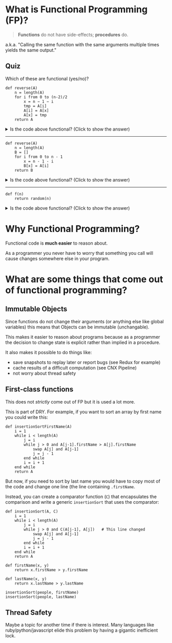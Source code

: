 # What is Functional Programming (FP)?

> **Functions** do not have side-effects; **procedures** do.

a.k.a. "Calling the same function with the same arguments multiple times yields the same output."

## Quiz

Which of these are functional (yes/no)?

```
def reverse(A)
    n = length(A)
    for i from 0 to (n-2)/2
        x = n − 1 − i
        tmp = A[i]
        A[i] = A[x]
        A[x] = tmp
    return A
```

<details>
<summary>Is the code above functional? (Click to show the answer)</summary>
No. because multiple calls result in different output. For example:

```
animals = [ 'sparky', 'cleo' ]
print(reverse(animals))     # [ 'cleo', 'sparky' ]
print(reverse(animals))     # [ 'sparky', 'cleo' ]     Whaaa????
```

</details>

---

```
def reverse(A)
    n = length(A)
    B = []
    for i from 0 to n - 1
        x = n - 1 - i
        B[x] = A[i]
    return B
```


<details>
<summary>Is the code above functional? (Click to show the answer)</summary>

Yes. because multiple calls result in the same reversed array.

```
animals = [ 'sparky', 'cleo' ]
print(reverse(animals))     # [ 'cleo', 'sparky' ]
print(reverse(animals))     # [ 'cleo', 'sparky' ]
```

</details>

---

```
def f(n)
    return random(n)
```

<details>
<summary>Is the code above functional? (Click to show the answer)</summary>
No. because a different value is returned each time this is function is called.
</details>


# Why Functional Programming?

Functional code is **much easier** to reason about.

As a programmer you never have to worry that something you call will cause changes somewhere else in your program.

# What are some things that come out of functional programming?

## Immutable Objects

Since functions do not change their arguments (or anything else like global variables) this means that Objects can be immutable (unchangable).

This makes it easier to reason about programs because as a programmer the decision to change state is explicit rather than implied in a procedure.

It also makes it possible to do things like:

- save snapshots to replay later or report bugs (see Redux for example)
- cache results of a difficult computation (see CNX Pipeline)
- not worry about thread safety

## First-class functions

This does not _strictly_ come out of FP but it is used a lot more.

This is part of DRY. For example, if you want to sort an array by first name you could write this:

```
def insertionSortFirstName(A)
    i = 1
    while i < length(A)
        j = i
        while j > 0 and A[j-1].firstName > A[j].firstName
            swap A[j] and A[j-1]
            j = j - 1
        end while
        i = i + 1
    end while
    return A
```

But now, if you need to sort by last name you would have to copy most of the code and change one line (the line containing `.firstName`. 

Instead, you can create a comparator function (`C`) that encapsulates the comparison and write a generic `insertionSort` that uses the comparator:


```
def insertionSort(A, C)
    i = 1
    while i < length(A)
        j = i
        while j > 0 and C(A[j-1], A[j])   # This line changed
            swap A[j] and A[j-1]
            j = j - 1
        end while
        i = i + 1
    end while
    return A

def firstName(x, y)
    return x.firstName > y.firstName

def lastName(x, y)
    return x.lastName > y.lastName

insertionSort(people, firstName)
insertionSort(people, lastName)
```

## Thread Safety

Maybe a topic for another time if there is interest. Many languages like ruby/python/javascript elide this problem by having a gigantic inefficient lock.
